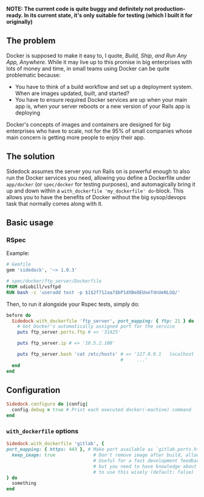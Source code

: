 **NOTE: The current code is quite buggy and definitely not production-ready. In its current state, it's only suitable for testing (which I built it for originally)**

## The problem
Docker is supposed to make it easy to, I quote, *Build, Ship, and Run Any App, Anywhere*. While it may live up to this promise in big enterprises with lots of money and time, in small teams using Docker can be quite problematic because:

- You have to think of a build workflow and set up a deployment system. When are images updated, built, and started?
- You have to ensure required Docker services are up when your main app is, when your server reboots or a new version of your Rails app is deploying

Docker's concepts of images and containers are designed for big enterprises who have to scale, not for the 95% of small companies whose main concern is getting more people to enjoy their app.

## The solution
Sidedock assumes the server you run Rails on is powerful enough to also run the Docker services you need, allowing you define a Dockerfile under `app/docker` (or `spec/docker` for testing purposes), and automagically bring it up and down within a `with_dockerfile 'my_dockerfile' do`-block. This allows you to have the benefits of Docker without the big sysop/devops task that normally comes along with it.

## Basic usage
### RSpec
Example:
```ruby
# Gemfile
gem 'sidedock', '~> 1.0.3'
```

```dockerfile
# spec/docker/ftp_server/Dockerfile
FROM odiobill/vsftpd
RUN bash -c 'useradd test -p $1$2f712aa7$bP1dXBeOEUoeTdnUeNLGQ/'
```

Then, to run it alongside your Rspec tests, simply do:
```ruby
before do
  Sidedock.with_dockerfile 'ftp_server', port_mapping: { ftp: 21 } do |ftp_server|
    # Get Docker's automatically assigned port for the service
    puts ftp_server.ports.ftp # => '31425'

    puts ftp_server.ip # => '10.5.2.100'

    puts ftp_server.bash 'cat /etc/hosts' # => '127.0.0.1	localhost
                                          #     ...'
  end
end
```

## Configuration
```ruby
Sidedock.configure do |config|
  config.debug = true # Print each executed docker(-machine) command
end
```

### `with_dockerfile` options
```ruby
Sidedock.with_dockerfile 'gitlab', {
port_mapping: { https: 443 }, # Make port available as `gitlab.ports.https` (default: {})
  keep_image: true              # Don't remove image after build, allowing Docker to cache.
                                # Useful for a fast development feedback cycle,
                                # but you need to have knowledge about how Docker caches
                                # to use this wisely (default: false)
} do
  something
end
```
